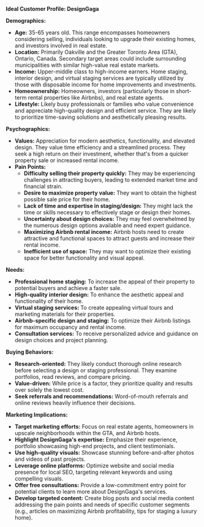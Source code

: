 **Ideal Customer Profile: DesignGaga**

**Demographics:**

* **Age:** 35-65 years old.  This range encompasses homeowners considering selling, individuals looking to upgrade their existing homes, and investors involved in real estate.
* **Location:** Primarily Oakville and the Greater Toronto Area (GTA), Ontario, Canada.  Secondary target areas could include surrounding municipalities with similar high-value real estate markets.
* **Income:** Upper-middle class to high-income earners.  Home staging, interior design, and virtual staging services are typically utilized by those with disposable income for home improvements and investments.
* **Homeownership:**  Homeowners, investors (particularly those in short-term rental properties like Airbnbs), and real estate agents.
* **Lifestyle:** Likely busy professionals or families who value convenience and appreciate high-quality design and efficient service.  They are likely to prioritize time-saving solutions and aesthetically pleasing results.


**Psychographics:**

* **Values:**  Appreciation for modern aesthetics, functionality, and elevated design.  They value time efficiency and a streamlined process. They seek a high return on their investment, whether that's from a quicker property sale or increased rental income.
* **Pain Points:**
    * **Difficulty selling their property quickly:**  They may be experiencing challenges in attracting buyers, leading to extended market time and financial strain.
    * **Desire to maximize property value:** They want to obtain the highest possible sale price for their home.
    * **Lack of time and expertise in staging/design:** They might lack the time or skills necessary to effectively stage or design their homes.
    * **Uncertainty about design choices:** They may feel overwhelmed by the numerous design options available and need expert guidance.
    * **Maximizing Airbnb rental income:**  Airbnb hosts need to create attractive and functional spaces to attract guests and increase their rental income.
    * **Inefficient use of space:** They may want to optimize their existing space for better functionality and visual appeal.


**Needs:**

* **Professional home staging:** To increase the appeal of their property to potential buyers and achieve a faster sale.
* **High-quality interior design:** To enhance the aesthetic appeal and functionality of their home.
* **Virtual staging services:** To create appealing virtual tours and marketing materials for their properties.
* **Airbnb-specific design and staging:** To optimize their Airbnb listings for maximum occupancy and rental income.
* **Consultation services:**  To receive personalized advice and guidance on design choices and project planning.

**Buying Behaviors:**

* **Research-oriented:** They likely conduct thorough online research before selecting a design or staging professional.  They examine portfolios, read reviews, and compare pricing.
* **Value-driven:** While price is a factor, they prioritize quality and results over solely the lowest cost.
* **Seek referrals and recommendations:** Word-of-mouth referrals and online reviews heavily influence their decisions.


**Marketing Implications:**

* **Target marketing efforts:** Focus on real estate agents, homeowners in upscale neighborhoods within the GTA, and Airbnb hosts.
* **Highlight DesignGaga's expertise:** Emphasize their experience, portfolio showcasing high-end projects, and client testimonials.
* **Use high-quality visuals:** Showcase stunning before-and-after photos and videos of past projects.
* **Leverage online platforms:** Optimize website and social media presence for local SEO, targeting relevant keywords and using compelling visuals.
* **Offer free consultations:**  Provide a low-commitment entry point for potential clients to learn more about DesignGaga's services.
* **Develop targeted content:** Create blog posts and social media content addressing the pain points and needs of specific customer segments (e.g., articles on maximizing Airbnb profitability, tips for staging a luxury home).
